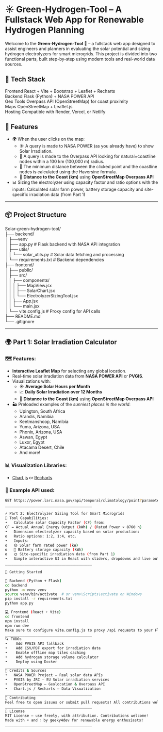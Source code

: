 # ☀️ Green-Hydrogen-Tool – A Fullstack Web App for Renewable Hydrogen Planning

Welcome to the **Green-Hydrogen-Tool** 🌿 – a fullstack web app designed to assist engineers and planners in evaluating the solar potential and sizing hydrogen electrolyzers for smart microgrids. This project is divided into two functional parts, built step-by-step using modern tools and real-world data sources.

## 🧱 Tech Stack  

Frontend	React + Vite + Bootstrap + Leaflet + Recharts  
Backend	Flask (Python) + NASA POWER API   
Geo Tools	Overpass API (OpenStreetMap) for coast proximity   
Maps	OpenStreetMap + Leaflet.js  
Hosting	Compatible with Render, Vercel, or Netlify  


## 🚀 Features  

- 🌍 When the user clicks on the map:  
  - ☀️ A query is made to NASA POWER (as you already have) to show Solar Irradiation.  
  - 📡 A query is made to the Overpass API looking for natural=coastline nodes within a 100 km (100,000 m) radius.
  - 🌊 The minimum distance between the clicked point and the coastline nodes is calculated using the Haversine formula. 
  - 🌊 **Distance to the Coast (km)** using **OpenStreetMap Overpass API**  
- 📊 Sizing the electrolyzer using capacity factor and ratio options with the inputs: Calculated solar farm power, battery storage capacity and site-specific irradiation data (from Part 1)  

---

## 📦 Project Structure  
Solar-green-hydrogen-tool/  
├── backend/  
│ ├──venv  
│ ├── app.py # Flask backend with NASA API integration  
│ ├── utils/  
│ │ └── solar_utils.py # Solar data fetching and processing  
│ └── requirements.txt # Backend dependencies  
├── frontend/  
│ ├── public/  
│ ├── src/  
│ │ ├── components/  
│ │ │ ├── MapView.jsx  
│ │ │ ├── SolarChart.jsx  
│ │ │ └── ElectrolyzerSizingTool.jsx  
│ │ ├── App.jsx  
│ │ └── main.jsx  
│ └── vite.config.js # Proxy config for API calls  
├── README.md  
└── .gitignore  

---
## 🌍 Part 1:  Solar Irradiation Calculator  

### 🗺️ Features:  
- **Interactive Leaflet Map** for selecting any global location.  
- Real-time solar irradiation data from **NASA POWER API** or **PVGIS**.  
- Visualizations with:  
  - ☀️ **Average Solar Hours per Month**  
  - 📈 **Daily Solar Irradiation over 12 Months**  
  - 🌊 **Distance to the Coast (km)** using **OpenStreetMap Overpass API**  
- 🏜️ Preloaded examples of the *sunniest places in the world*:  
  - Upington, South Africa  
  - Arandis, Namibia  
  - Keetmanshoop, Namibia  
  - Yuma, Arizona, USA  
  - Phonix, Arizona, USA  
  - Aswan, Egypt  
  - Luxor, Egypt  
  - Atacama Desert, Chile  
  - And more!  

### 📊 Visualization Libraries:  
- [Chart.js](https://www.chartjs.org/) or [Recharts](https://recharts.org/)  

### 🔗 Example API used:  
```bash
GET https://power.larc.nasa.gov/api/temporal/climatology/point?parameters=ALLSKY_SFC_SW_DWN&community=RE&longitude={lon}&latitude={lat}&format=JSON  
________________________________________

⚡ Part 2: Electrolyzer Sizing Tool for Smart Microgrids  
📐 Tool Capabilities:  
•	Calculate solar Capacity Factor (CF) from:  
CF = Actual Annual Energy Output (kWh) / (Rated Power × 8760 h)  
•	Dimension electrolyzer capacity based on solar production:  
o	Ratio options: 1:2, 1:4, etc.  
•	Inputs:  
o	🟡 Solar farm rated power (kW)  
o	🔋 Battery storage capacity (kWh)  
o	🌞 Site-specific irradiation data (from Part 1)  
•	Simple interactive UI in React with sliders, dropdowns and live outputs.  
________________________________________

🚀 Getting Started  

🔧 Backend (Python + Flask)  
cd backend
python -m venv venv
source venv/bin/activate  # or venv\Scripts\activate on Windows  
pip install -r requirements.txt  
python app.py  

💻 Frontend (React + Vite)  
cd frontend  
npm install  
npm run dev  
Make sure to configure vite.config.js to proxy /api requests to your Flask backend.  
________________________________________
🔍 TODOs  
•	 Add PVGIS API fallback  
•	 Add CSV/PDF export for irradiation data  
•	 Enable offline map tiles caching  
•	 Add hydrogen storage volume calculator  
•	 Deploy using Docker  
________________________________________
🧠 Credits & Sources  
•	NASA POWER Project – Real solar data APIs  
•	PVGIS by JRC – EU Solar irradiation services  
•	OpenStreetMap – Geolocation & Overpass API  
•	Chart.js / Recharts – Data Visualization  
________________________________________
🙌 Contributing  
Feel free to open issues or submit pull requests! All contributions welcome.  
________________________________________
📜 License  
MIT License — use freely, with attribution. Contributions welcome!  
Made with ☀️ and 💧 by geeky4dev for renewable energy enthusiasts!  
________________________________________
